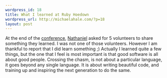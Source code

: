 ```yaml
--- 
wordpress_id: 18
title: What I learned at Ruby Hoedown
wordpress_url: http://michaelahale.com/?p=18
layout: post
---
```

At the end of the <a href="http://rubyhoedown.com">conference</a>, <a href="http://blog.talbott.ws/">Nathaniel</a> asked for 5 volunteers to share something they learned.  I was not one of those volunteers.  However I am thankful to report that I did learn something ;)  Actually I learned quite a few things, but the one that I feel is most important is that good software is all about good people.  Crossing the chasm, is not about a particular language, it goes beyond any single language.  It is about writing beautiful code, and training up and inspiring the next generation to do the same.
